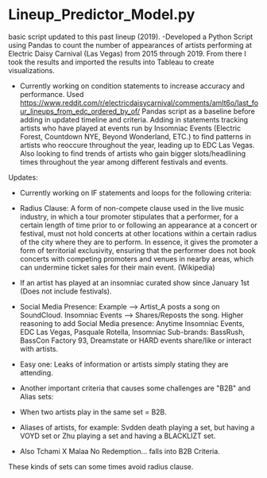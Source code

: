 # Lineup_Predictor_Model.py
basic script updated to this past lineup (2019). 
-Developed a Python Script using Pandas to count the number of appearances of artists performing at Electric Daisy Carnival (Las Vegas) from 2015 through 2019. From there I took the results and imported the results into Tableau to create visualizations.

- Currently working on condition statements to increase accuracy and performance.
Used https://www.reddit.com/r/electricdaisycarnival/comments/amlt6o/last_four_lineups_from_edc_ordered_by_of/ Pandas script as a baseline before adding in updated timeline and criteria.
Adding in statements tracking artists who have played at events run by Insomniac Events (Electric Forest, Countdown NYE, Beyond Wonderland, ETC.) to find patterns in artists who reoccure throughout the year, leading up to EDC Las Vegas.
Also looking to find trends of artists who gain bigger slots/headlining times throughout the year among different festivals and events. 


Updates: 
- Currently working on IF statements and loops for the following criteria:

- Radius Clause: A form of non-compete clause used in the live music industry, in which a tour promoter stipulates that a performer, for a certain length of time prior to or following an appearance at a concert or festival, must not hold concerts at other locations within a certain radius of the city where they are to perform. In essence, it gives the promoter a form of territorial exclusivity, ensuring that the performer does not book concerts with competing promoters and venues in nearby areas, which can undermine ticket sales for their main event. (Wikipedia)
- If an artist has played at an insomniac curated show since January 1st (Does not include festivals). 
- Social Media Presence: Example --> Artist_A posts a song on SoundCloud. Insomniac Events --> Shares/Reposts the song. 
Higher reasoning to add Social Media presence: Anytime Insomniac Events, EDC Las Vegas, Pasquale Rotella, Insomniac Sub-brands: BassRush, BassCon Factory 93, Dreamstate or HARD events share/like or interact with artists. 
- Easy one: Leaks of information or artists simply stating they are attending. 


- Another important criteria that causes some challenges are "B2B" and Alias sets:
- When two artists play in the same set = B2B. 
- Aliases of artists, for example: Svdden death playing a set, but having a VOYD set or Zhu playing a set and having a BLACKLIZT set. 
- Also Tchami X Malaa No Redemption... falls into B2B Criteria. 

These kinds of sets can some times avoid radius clause. 
